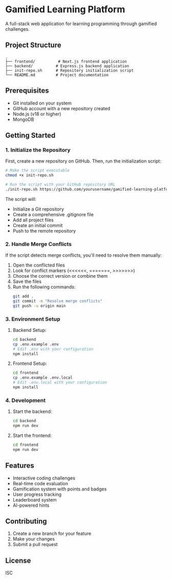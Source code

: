 # Gamified Learning Platform

A full-stack web application for learning programming through gamified challenges.

## Project Structure

```
.
├── frontend/          # Next.js frontend application
├── backend/          # Express.js backend application
├── init-repo.sh      # Repository initialization script
└── README.md         # Project documentation
```

## Prerequisites

- Git installed on your system
- GitHub account with a new repository created
- Node.js (v18 or higher)
- MongoDB

## Getting Started

### 1. Initialize the Repository

First, create a new repository on GitHub. Then, run the initialization script:

```bash
# Make the script executable
chmod +x init-repo.sh

# Run the script with your GitHub repository URL
./init-repo.sh https://github.com/yourusername/gamified-learning-platform.git
```

The script will:
- Initialize a Git repository
- Create a comprehensive .gitignore file
- Add all project files
- Create an initial commit
- Push to the remote repository

### 2. Handle Merge Conflicts

If the script detects merge conflicts, you'll need to resolve them manually:

1. Open the conflicted files
2. Look for conflict markers (<<<<<<, =======, >>>>>>>)
3. Choose the correct version or combine them
4. Save the files
5. Run the following commands:
   ```bash
   git add .
   git commit -m "Resolve merge conflicts"
   git push -u origin main
   ```

### 3. Environment Setup

1. Backend Setup:
   ```bash
   cd backend
   cp .env.example .env
   # Edit .env with your configuration
   npm install
   ```

2. Frontend Setup:
   ```bash
   cd frontend
   cp .env.example .env.local
   # Edit .env.local with your configuration
   npm install
   ```

### 4. Development

1. Start the backend:
   ```bash
   cd backend
   npm run dev
   ```

2. Start the frontend:
   ```bash
   cd frontend
   npm run dev
   ```

## Features

- Interactive coding challenges
- Real-time code evaluation
- Gamification system with points and badges
- User progress tracking
- Leaderboard system
- AI-powered hints

## Contributing

1. Create a new branch for your feature
2. Make your changes
3. Submit a pull request

## License

ISC 